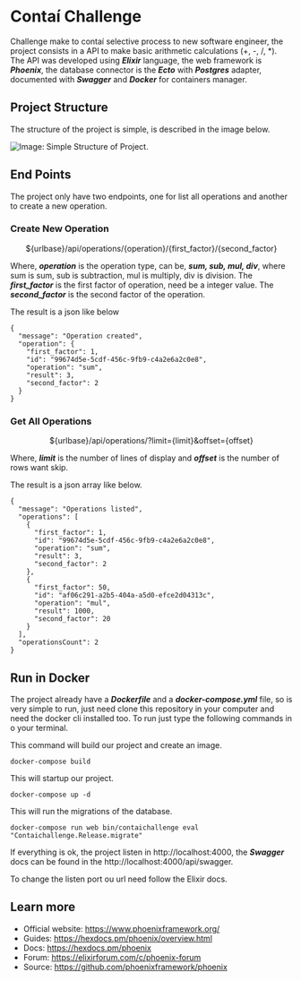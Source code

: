 # Contaí Challenge

Challenge make to contaí selective process to new software engineer, the project consists in a API to make basic arithmetic calculations (+, -, /, *). The API was developed using ***Elixir*** language, the web framework is ***Phoenix***, the database connector is the ***Ecto*** with ***Postgres*** adapter, documented with ***Swagger*** and ***Docker*** for containers manager.

## Project Structure
The structure of the project is simple, is described in the image below.

![Image: Simple Structure of Project.](https://i.ibb.co/7bms57c/Captura-de-Tela-2021-03-21-a-s-15-20-54.png)


## End Points

The project only have two endpoints, one for list all operations and another to create a new operation.

### Create New Operation

<p>
<center>${urlbase}/api/operations/{operation}/{first_factor}/{second_factor}</center>
</p>

Where, ***operation*** is the operation type, can be, ***sum, sub, mul, div***, where sum is sum, sub is subtraction, mul is multiply, div is division. The ***first_factor*** is the first factor of operation, need be a integer value. The ***second_factor*** is the second factor of the operation.

The result is a json like below

```
{
  "message": "Operation created",
  "operation": {
    "first_factor": 1,
    "id": "99674d5e-5cdf-456c-9fb9-c4a2e6a2c0e8",
    "operation": "sum",
    "result": 3,
    "second_factor": 2
  }
}
```

### Get All Operations

<p>
<center>${urlbase}/api/operations/?limit={limit}&offset={offset}</center>
</p>

Where, ***limit*** is the number of lines of display and ***offset*** is the number of rows want skip.

The result is a json array like below.

```
{
  "message": "Operations listed",
  "operations": [
    {
      "first_factor": 1,
      "id": "99674d5e-5cdf-456c-9fb9-c4a2e6a2c0e8",
      "operation": "sum",
      "result": 3,
      "second_factor": 2
    },
    {
      "first_factor": 50,
      "id": "af06c291-a2b5-404a-a5d0-efce2d04313c",
      "operation": "mul",
      "result": 1000,
      "second_factor": 20
    }
  ],
  "operationsCount": 2
}
```

## Run in Docker

The project already have a ***Dockerfile*** and a ***docker-compose.yml*** file, so is very simple to run, just need clone this repository in your computer and need the docker cli installed too. To run just type the following commands in o your terminal.

This command will build our project and create an image.

```
docker-compose build
```

This will startup our project.

```
docker-compose up -d
```

This will run the migrations of the database.

```
docker-compose run web bin/contaichallenge eval "Contaichallenge.Release.migrate"
```

If everything is ok, the project listen in http://localhost:4000, the ***Swagger*** docs can be found in the http://localhost:4000/api/swagger.


To change the listen port ou url need follow the Elixir docs.

## Learn more

  * Official website: https://www.phoenixframework.org/
  * Guides: https://hexdocs.pm/phoenix/overview.html
  * Docs: https://hexdocs.pm/phoenix
  * Forum: https://elixirforum.com/c/phoenix-forum
  * Source: https://github.com/phoenixframework/phoenix
